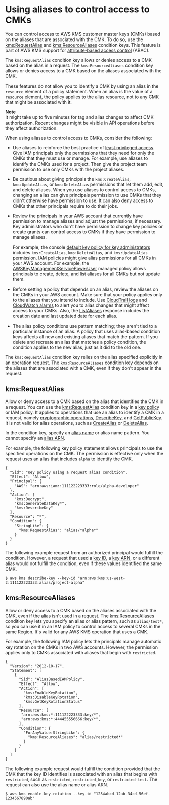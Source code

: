 # Using aliases to control access to CMKs<a name="alias-authorization"></a>

You can control access to AWS KMS customer master keys \(CMKs\) based on the aliases that are associated with the CMK\. To do so, use the [kms:RequestAlias](policy-conditions.md#conditions-kms-request-alias) and [kms:ResourceAliases](policy-conditions.md#conditions-kms-resource-aliases) condition keys\. This feature is part of AWS KMS support for [attribute\-based access control](abac.md) \(ABAC\)\.

The `kms:RequestAlias` condition key allows or denies access to a CMK based on the alias in a request\. The `kms:ResourceAliases` condition key allows or denies access to a CMK based on the aliases associated with the CMK\. 

These features do not allow you to identify a CMK by using an alias in the `resource` element of a policy statement\. When an alias is the value of a `resource` element, the policy applies to the alias resource, not to any CMK that might be associated with it\.

**Note**  
It might take up to five minutes for tag and alias changes to affect CMK authorization\. Recent changes might be visible in API operations before they affect authorization\.

When using aliases to control access to CMKs, consider the following:
+ Use aliases to reinforce the best practice of [least privileged access](iam-policies-best-practices.md)\. Give IAM principals only the permissions that they need for only the CMKs that they must use or manage\. For example, use aliases to identify the CMKs used for a project\. Then give the project team permission to use only CMKs with the project aliases\. 
+ Be cautious about giving principals the `kms:CreateAlias`, `kms:UpdateAlias`, or `kms:DeleteAlias` permissions that let them add, edit, and delete aliases\. When you use aliases to control access to CMKs, changing an alias can give principals permission to use CMKs that they didn't otherwise have permission to use\. It can also deny access to CMKs that other principals require to do their jobs\. 
+ Review the principals in your AWS account that currently have permission to manage aliases and adjust the permissions, if necessary\. Key administrators who don't have permission to change key policies or create grants can control access to CMKs if they have permission to manage aliases\. 

  For example, the console [default key policy for key administrators](key-policies.md#key-policy-default-allow-administrators) includes `kms:CreateAlias`, `kms:DeleteAlias`, and `kms:UpdateAlias` permission\. IAM policies might give alias permissions for all CMKs in your AWS account\. For example, the [AWSKeyManagementServicePowerUser](https://console.aws.amazon.com/iam/home#policies/arn:aws:iam::aws:policy/AWSKeyManagementServicePowerUser) managed policy allows principals to create, delete, and list aliases for all CMKs but not update them\.
+ Before setting a policy that depends on an alias, review the aliases on the CMKs in your AWS account\. Make sure that your policy applies only to the aliases that you intend to include\. Use [CloudTrail logs](alias-ct.md) and [CloudWatch alarms](monitoring-cloudwatch.md) to alert you to alias changes that might affect access to your CMKs\. Also, the [ListAliases](https://docs.aws.amazon.com/kms/latest/APIReference/API_ListAliases.html) response includes the creation date and last updated date for each alias\.
+ The alias policy conditions use pattern matching; they aren't tied to a particular instance of an alias\. A policy that uses alias\-based condition keys affects all new and existing aliases that match the pattern\. If you delete and recreate an alias that matches a policy condition, the condition applies to the new alias, just as it did to the old one\. 

The `kms:RequestAlias` condition key relies on the alias specified explicitly in an operation request\. The `kms:ResourceAliases` condition key depends on the aliases that are associated with a CMK, even if they don't appear in the request\.

## kms:RequestAlias<a name="alias-auth-request-alias"></a>

Allow or deny access to a CMK based on the alias that identifies the CMK in a request\. You can use the [kms:RequestAlias](policy-conditions.md#conditions-kms-request-alias) condition key in a [key policy](key-policies.md) or IAM policy\. It applies to operations that use an alias to identify a CMK in a request, namely [cryptographic operations](concepts.md#cryptographic-operations), [DescribeKey](https://docs.aws.amazon.com/kms/latest/APIReference/API_DescribeKey.html), and [GetPublicKey](https://docs.aws.amazon.com/kms/latest/APIReference/API_GetPublicKey.html)\. It is not valid for alias operations, such as [CreateAlias](https://docs.aws.amazon.com/kms/latest/APIReference/API_CreateAlias.html) or [DeleteAlias](https://docs.aws.amazon.com/kms/latest/APIReference/API_DeleteAlias.html)\.

In the condition key, specify an [alias name](concepts.md#key-id-alias-name) or alias name pattern\. You cannot specify an [alias ARN](concepts.md#key-id-alias-ARN)\.

For example, the following key policy statement allows principals to use the specified operations on the CMK\. The permission is effective only when the request uses an alias that includes `alpha` to identify the CMK\.

```
{
  "Sid": "Key policy using a request alias condition",
  "Effect": "Allow",
  "Principal": {
    "AWS": "arn:aws:iam::111122223333:role/alpha-developer"
  },
  "Action": [
    "kms:Decrypt",
    "kms:GenerateDataKey*",
    "kms:DescribeKey"
  ],
  "Resource": "*",
  "Condition": {
    "StringLike": {
      "kms:RequestAlias": "alias/*alpha*"
    }
  }
}
```

The following example request from an authorized principal would fulfill the condition\. However, a request that used a [key ID](concepts.md#key-id-key-id), a [key ARN](concepts.md#key-id-key-ARN), or a different alias would not fulfill the condition, even if these values identified the same CMK\.

```
$ aws kms describe-key --key-id "arn:aws:kms:us-west-2:111122223333:alias/project-alpha"
```

## kms:ResourceAliases<a name="alias-auth-resource-aliases"></a>

Allow or deny access to a CMK based on the aliases associated with the CMK, even if the alias isn't used in a request\. The [kms:ResourceAliases](policy-conditions.md#conditions-kms-resource-aliases) condition key lets you specify an alias or alias pattern, such as `alias/test*`, so you can use it in an IAM policy to control access to several CMKs in the same Region\. It's valid for any AWS KMS operation that uses a CMK\. 

For example, the following IAM policy lets the principals manage automatic key rotation on the CMKs in two AWS accounts\. However, the permission applies only to CMKs associated with aliases that begin with `restricted`\.

```
{
  "Version": "2012-10-17",
  "Statement": [
    {
      "Sid": "AliasBasedIAMPolicy",
      "Effect": "Allow",
      "Action": [
        "kms:EnableKeyRotation",
        "kms:DisableKeyRotation",
        "kms:GetKeyRotationStatus"
      ],
      "Resource": [
       "arn:aws:kms:*:111122223333:key/*",
       "arn:aws:kms:*:444455556666:key/*",
      ],
      "Condition": {
        "ForAnyValue:StringLike": {
          "kms:ResourceAliases": "alias/restricted*"
        }
      }
    }
  ]
}
```

The following example request would fulfill the condition provided that the CMK that the key ID identifies is associated with an alias that begins with `restricted`, such as `restricted`, `restricted_key`, or `restricted-test`\. The request can also use the alias name or alias ARN\.

```
$ aws kms enable-key-rotation --key-id "1234abcd-12ab-34cd-56ef-1234567890ab"
```